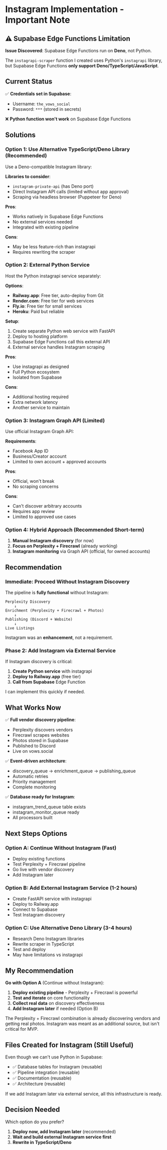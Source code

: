 # Instagram Implementation - Important Note

## ⚠️ Supabase Edge Functions Limitation

**Issue Discovered**: Supabase Edge Functions run on **Deno**, not Python.

The `instagrapi-scraper` function I created uses Python's `instagrapi` library, but Supabase Edge Functions **only support Deno/TypeScript/JavaScript**.

## Current Status

✅ **Credentials set in Supabase**:
- Username: `the_vows_social`
- Password: `***` (stored in secrets)

❌ **Python function won't work** on Supabase Edge Functions

## Solutions

### Option 1: Use Alternative TypeScript/Deno Library (Recommended)

Use a Deno-compatible Instagram library:

**Libraries to consider**:
- `instagram-private-api` (has Deno port)
- Direct Instagram API calls (limited without app approval)
- Scraping via headless browser (Puppeteer for Deno)

**Pros**:
- Works natively in Supabase Edge Functions
- No external services needed
- Integrated with existing pipeline

**Cons**:
- May be less feature-rich than instagrapi
- Requires rewriting the scraper

### Option 2: External Python Service

Host the Python instagrapi service separately:

**Options**:
- **Railway.app**: Free tier, auto-deploy from Git
- **Render.com**: Free tier for web services
- **Fly.io**: Free tier for small services
- **Heroku**: Paid but reliable

**Setup**:
1. Create separate Python web service with FastAPI
2. Deploy to hosting platform
3. Supabase Edge Functions call this external API
4. External service handles Instagram scraping

**Pros**:
- Use instagrapi as designed
- Full Python ecosystem
- Isolated from Supabase

**Cons**:
- Additional hosting required
- Extra network latency
- Another service to maintain

### Option 3: Instagram Graph API (Limited)

Use official Instagram Graph API:

**Requirements**:
- Facebook App ID
- Business/Creator account
- Limited to own account + approved accounts

**Pros**:
- Official, won't break
- No scraping concerns

**Cons**:
- Can't discover arbitrary accounts
- Requires app review
- Limited to approved use cases

### Option 4: Hybrid Approach (Recommended Short-term)

1. **Manual Instagram discovery** (for now)
2. **Focus on Perplexity + Firecrawl** (already working)
3. **Instagram monitoring** via Graph API (official, for owned accounts)

## Recommendation

### Immediate: Proceed Without Instagram Discovery

The pipeline is **fully functional** without Instagram:

```
Perplexity Discovery
    ↓
Enrichment (Perplexity + Firecrawl + Photos)
    ↓
Publishing (Discord + Website)
    ↓
Live Listings
```

Instagram was an **enhancement**, not a requirement.

### Phase 2: Add Instagram via External Service

If Instagram discovery is critical:

1. **Create Python service** with instagrapi
2. **Deploy to Railway.app** (free tier)
3. **Call from Supabase** Edge Function

I can implement this quickly if needed.

## What Works Now

✅ **Full vendor discovery pipeline**:
- Perplexity discovers vendors
- Firecrawl scrapes websites
- Photos stored in Supabase
- Published to Discord
- Live on vows.social

✅ **Event-driven architecture**:
- discovery_queue → enrichment_queue → publishing_queue
- Automatic retries
- Priority management
- Complete monitoring

✅ **Database ready for Instagram**:
- instagram_trend_queue table exists
- instagram_monitor_queue ready
- All processors built

## Next Steps Options

### Option A: Continue Without Instagram (Fast)
- Deploy existing functions
- Test Perplexity + Firecrawl pipeline
- Go live with vendor discovery
- Add Instagram later

### Option B: Add External Instagram Service (1-2 hours)
- Create FastAPI service with instagrapi
- Deploy to Railway.app
- Connect to Supabase
- Test Instagram discovery

### Option C: Use Alternative Deno Library (3-4 hours)
- Research Deno Instagram libraries
- Rewrite scraper in TypeScript
- Test and deploy
- May have limitations vs instagrapi

## My Recommendation

**Go with Option A** (Continue without Instagram):

1. **Deploy existing pipeline** - Perplexity + Firecrawl is powerful
2. **Test and iterate** on core functionality
3. **Collect real data** on discovery effectiveness
4. **Add Instagram later** if needed (Option B)

The Perplexity + Firecrawl combination is already discovering vendors and getting real photos. Instagram was meant as an additional source, but isn't critical for MVP.

## Files Created for Instagram (Still Useful)

Even though we can't use Python in Supabase:

- ✅ Database tables for Instagram (reusable)
- ✅ Pipeline integration (reusable)
- ✅ Documentation (reusable)
- ✅ Architecture (reusable)

If we add Instagram later via external service, all this infrastructure is ready.

## Decision Needed

Which option do you prefer?

1. **Deploy now, add Instagram later** (recommended)
2. **Wait and build external Instagram service first**
3. **Rewrite in TypeScript/Deno**
